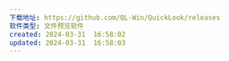 ```yaml
---
下载地址: https://github.com/QL-Win/QuickLook/releases
软件类型: 文件预览软件
created: 2024-03-31  16:58:02
updated: 2024-03-31  16:58:03
---
```

